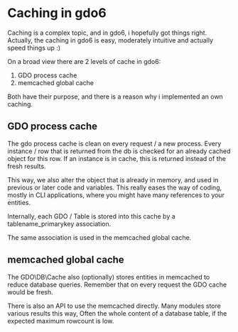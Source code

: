 # Caching in gdo6

Caching is a complex topic, and in gdo6, i hopefully got things right.
Actually, the caching in gdo6 is easy, moderately intuitive and actually speed things up :)

On a broad view there are 2 levels of cache in gdo6:

1) GDO process cache
2) memcached global cache
 
Both have their purpose, and there is a reason why i implemented an own caching.


## GDO process cache

The gdo process cache is clean on every request / a new process.
Every instance / row that is returned from the db is checked for an already cached object for this row.
If an instance is in cache, this is returned instead of the fresh results.

This way, we also alter the object that is already in memory, and used in previous or later code and variables.
This really eases the way of coding, mostly in CLI applications, where you might have many references to your entities.

Internally, each GDO / Table is stored into this cache by a tablename_primarykey association.

The same association is used in the memcached global cache. 

## memcached global cache

The GDO\DB\Cache also (optionally) stores entities in memcached to reduce database queries. Remember that on every request the GDO cache would be fresh.

There is also an API to use the memcached directly.
Many modules store various results this way, Often the whole content of a database table, if the expected maximum rowcount is low.

